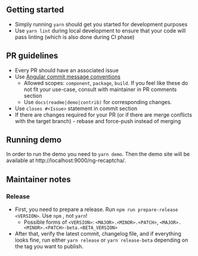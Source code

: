 ## Getting started

* Simply running `yarn` should get you started for development purposes
* Use `yarn lint` during local development to ensure that your code will pass linting (which is also done during CI phase)

## PR guidelines

* Every PR should have an associated issue
* Use [Angular commit message conventions](https://gist.github.com/stephenparish/9941e89d80e2bc58a153)
  * Allowed scopes: `component`, `package`, `build`. If you feel like these do not fit your use-case, consult with maintainer in PR comments section
  * Use `docs(readme|demo|contrib)` for corresponding changes.
* Use `closes #<Issue>` statement in commit <Description> section
* If there are changes required for your PR (or if there are merge conflicts with the target branch) - rebase and force-push instead of merging

## Running demo

In order to run the demo you need to `yarn demo`. Then the demo site will be available at http://localhost:9000/ng-recaptcha/.

## Maintainer notes

### Release


* First, you need to prepare a release. Run `npm run prepare-release <VERSION>`. Use `npm` , not `yarn`!
  * Possible forms of `<VERSION>`: `<MAJOR>.<MINOR>.<PATCH>`, `<MAJOR>.<MINOR>.<PATCH>-beta.<BETA_VERSION>`
* After that, verify the latest commit, changelog file, and if everything looks fine, run either `yarn release` or `yarn release-beta` depending on the tag you want to publish.
